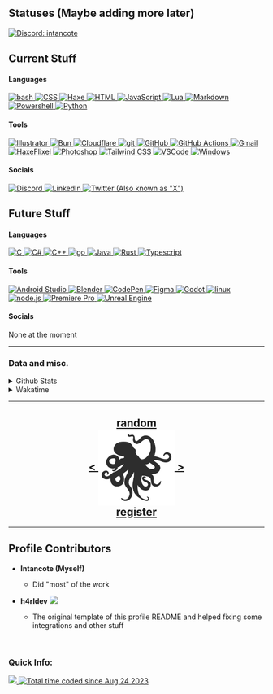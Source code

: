 <!---
intancote/intancote is a ✨ special ✨ repository because its `README.md` (this file) appears on your GitHub profile.
You can click the Preview link to take a look at your changes.
--->

## Statuses (Maybe adding more later)

[![Discord: intancote](https://discord.c99.nl/widget/theme-4/416968141869154304.png)](https://discord.com/users/416968141869154304)

<!--[![last.fm](https://lastfm-recently-played.vercel.app/api?user=intancote&count=1)](https://www.last.fm/user/intancote)
Funny last.fm shiz
--->

## Current Stuff

<h4>Languages</h4>
    <a href="https://en.wikipedia.org/wiki/Bash_(Unix_shell)">
        <img src="https://skillicons.dev/icons?i=bash" alt="bash">
    </a>
    <a href="https://developer.mozilla.org/en-US/docs/Web/CSS">
        <img src="https://skillicons.dev/icons?i=css" alt="CSS">
    </a>
    <a href="https://haxe.org/">
        <img src="https://skillicons.dev/icons?i=haxe" alt="Haxe">
    </a>
    <a href="https://developer.mozilla.org/en-US/docs/Web/HTML">
        <img src="https://skillicons.dev/icons?i=html" alt="HTML">
    </a>
    <a href="https://developer.mozilla.org/en-US/docs/Web/JavaScript">
        <img src="https://skillicons.dev/icons?i=js" alt="JavaScript">
    </a>
    <a href="https://www.lua.org/">
        <img src="https://skillicons.dev/icons?i=lua" alt="Lua">
    </a>
    <a href="https://en.wikipedia.org/wiki/Markdown">
        <img src="https://skillicons.dev/icons?i=md" alt="Markdown">
    </a>
    <a href="https://learn.microsoft.com/en-us/powershell/">
        <img src="https://skillicons.dev/icons?i=powershell" alt="Powershell">
    </a>
    <a href="https://www.python.org/">
        <img src="https://skillicons.dev/icons?i=py" alt="Python">
    </a>

<h4>Tools</h4>
    <a href="https://www.adobe.com/products/illustrator.html">
        <img src="https://skillicons.dev/icons?i=ai" alt="Illustrator">
    </a>
    <a href="https://bun.sh/">
        <img src="https://skillicons.dev/icons?i=bun" alt="Bun">
    </a>
    <a href="https://www.cloudflare.com/">
        <img src="https://skillicons.dev/icons?i=cf" alt="Cloudflare">
    </a>
    <a href="https://git-scm.com/">
        <img src="https://skillicons.dev/icons?i=git" alt="git">
    </a>
    <a href="https://github.com/Intancote/">
        <img src="https://skillicons.dev/icons?i=github" alt="GitHub">
    </a>
    <a href="https://github.com/features/actions">
        <img src="https://skillicons.dev/icons?i=githubactions" alt="GitHub Actions">
    </a>
    <a href="https://mail.google.com/">
        <img src="https://skillicons.dev/icons?i=gmail" alt="Gmail">
    </a>
    <a href="https://haxeflixel.com/">
        <img src="https://skillicons.dev/icons?i=haxeflixel" alt="HaxeFlixel">
    </a>
    <a href="https://www.adobe.com/products/photoshop.html">
        <img src="https://skillicons.dev/icons?i=ps" alt="Photoshop">
    </a>
    <a href="https://tailwindcss.com/">
        <img src="https://skillicons.dev/icons?i=tailwind" alt="Tailwind CSS">
    </a>
    <a href="https://github.com/microsoft/vscode">
        <img src="https://skillicons.dev/icons?i=vscode" alt="VSCode">
    </a>
    <a href="https://www.microsoft.com/en-us/windows/">
        <img src="https://skillicons.dev/icons?i=windows" alt="Windows">
    </a>

<h4>Socials</h4>
    <a href="https://discord.com/users/416968141869154304">
        <img src="https://skillicons.dev/icons?i=discord" alt="Discord">
    </a>
    <a href="https://www.linkedin.com/in/sepand-sadraei-javahery/">
        <img src="https://skillicons.dev/icons?i=linkedin" alt="LinkedIn">
    </a>
    <a href="https://twitter.com/Real_Intancote">
        <img src="https://skillicons.dev/icons?i=twitter" alt='Twitter (Also known as "X")'>
    </a>

<h2>Future Stuff</h2>

<h4>Languages</h4>
    <a href="https://en.wikipedia.org/wiki/C_(programming_language)">
        <img src="https://skillicons.dev/icons?i=c" alt="C" />
    </a>
    <a href="https://learn.microsoft.com/en-us/dotnet/csharp/">
        <img src="https://skillicons.dev/icons?i=cs" alt="C#">
    </a>
    <a href="https://cplusplus.com">
        <img src="https://skillicons.dev/icons?i=cpp" alt="C++" />
    </a>
    <a href="https://go.dev/">
        <img src="https://skillicons.dev/icons?i=go" alt="go" />
    </a>
    <a href="https://java.com">
        <img src="https://skillicons.dev/icons?i=java" alt="Java">
    </a>
    <a href="https://www.rust-lang.org/">
        <img src="https://skillicons.dev/icons?i=rust" alt="Rust">
    </a>
    <a href="https://www.typescriptlang.org/">
        <img src="https://skillicons.dev/icons?i=ts" alt="Typescript">
    </a>

<h4>Tools</h4>
    <a href="https://developer.android.com/studio">
        <img src="https://skillicons.dev/icons?i=androidstudio" alt="Android Studio">
    </a>
    <a href="https://www.blender.org/">
        <img src="https://skillicons.dev/icons?i=blender" alt="Blender">
    </a>
    <a href="https://codepen.io/">
        <img src="https://skillicons.dev/icons?i=codepen" alt="CodePen">
    </a>
    <a href="https://www.figma.com/">
        <img src="https://skillicons.dev/icons?i=figma" alt="Figma">
    </a>
    <a href="https://godotengine.org/">
        <img src="https://skillicons.dev/icons?i=godot" alt="Godot">
    </a>
    <a href="https://www.linuxfoundation.org/">
        <img src="https://skillicons.dev/icons?i=linux" alt="linux">
    </a>
    <a href="https://nodejs.org/">
        <img src="https://skillicons.dev/icons?i=nodejs" alt="node.js">
    </a>
    <a href="https://www.adobe.com/products/premiere.html">
        <img src="https://skillicons.dev/icons?i=pr" alt="Premiere Pro">
    </a>
    <a href="https://www.unrealengine.com/">
        <img src="https://skillicons.dev/icons?i=unreal" alt="Unreal Engine">
    </a>

<h4>Socials</h4>
None at the moment

---

<h3>Data and misc.</h3>

<details>
    <summary>Github Stats</summary>
    <img src="https://github-readme-stats.vercel.app/api?username=Intancote&show=reviews,discussions_started,discussions_answered,prs_merged,prs_merged_percentage&custom_title=Intancote's+GitHub+Stats&show_icons=true&number_format=long&include_all_commits=true&theme=tokyonight&bg_color=00000000" alt="Github Stats">
    <h4></h4>
    <details>
        <summary>Advanced Stats (Github Metrics)</summary>
            <img src= "./github-metrics.svg" alt="My Github Metrics">
    </details>
</details>

<details>
    <summary>Wakatime</summary>
<!--START_SECTION:waka-->

```haxe
From: 23 August 2023 - To: 10 October 2024

Total Time: 108 hrs 21 mins

CSS              20 hrs 13 mins  >>>>=--------------------   18.67 %
Haxe             19 hrs 46 mins  >>>>=--------------------   18.25 %
HTML             16 hrs 7 mins   >>>=---------------------   14.89 %
Markdown         9 hrs 55 mins   >>=----------------------   09.16 %
Bash             9 hrs 9 mins    >>-----------------------   08.45 %
Python           6 hrs 20 mins   >=-----------------------   05.85 %
JavaScript       5 hrs 29 mins   >=-----------------------   05.06 %
YAML             2 hrs 36 mins   =------------------------   02.41 %
Go               2 hrs 31 mins   =------------------------   02.34 %
Lua              2 hrs 14 mins   =------------------------   02.07 %
Astro            2 hrs 12 mins   =------------------------   02.04 %
Other            2 hrs 3 mins    =------------------------   01.89 %
Text             1 hr 26 mins    =------------------------   01.32 %
XML              1 hr 19 mins    =------------------------   01.22 %
Git Config       59 mins         -------------------------   00.91 %
Svelte           53 mins         -------------------------   00.82 %
Rust             52 mins         -------------------------   00.81 %
JSON             50 mins         -------------------------   00.78 %
C                50 mins         -------------------------   00.78 %
Ezhil            30 mins         -------------------------   00.47 %
VBScript         24 mins         -------------------------   00.38 %
TSConfig         14 mins         -------------------------   00.22 %
GLSL             12 mins         -------------------------   00.19 %
Nix              11 mins         -------------------------   00.18 %
Makefile         10 mins         -------------------------   00.17 %
Assembly         8 mins          -------------------------   00.13 %
TypeScript       7 mins          -------------------------   00.12 %
C#               7 mins          -------------------------   00.11 %
TOML             4 mins          -------------------------   00.07 %
Git              4 mins          -------------------------   00.07 %
PowerShell       2 mins          -------------------------   00.04 %
GDScript         2 mins          -------------------------   00.04 %
Brainfuck        2 mins          -------------------------   00.04 %
INI              1 min           -------------------------   00.03 %
ActionScript 3   1 min           -------------------------   00.02 %
Image (svg)      0 secs          -------------------------   00.01 %
CSV              0 secs          -------------------------   00.00 %
```

<!--END_SECTION:waka-->
</details>

---

<h2 align="center">
    <a href=https://octo-ring.com/p/Intancote/random>
            random
    </a>
    <br>
    <a href="https://octo-ring.com/p/Intancote/prev">
        <
    </a>
    <a href="https://octo-ring.com/">
        <img align="center" src=".resources/octopus.svg" height="150px" />
    </a>
    <a href="https://octo-ring.com/p/Intancote/next">
        >
    </a>
    <br>
    <a href="https://octo-ring/register">
            register
    </a>
</h2>

---

<h2 align="left">Profile Contributors</h2>

* **Intancote (Myself)**
    * Did "most" of the work

* **h4rldev**
    <a href="https://github.com/h4rldev">
        <img src="https://komarev.com/ghpvc/?username=h4rldev&color=404eed&style=flat-square"/>
    </a>
    * The original template of this profile README and helped fixing some integrations and other stuff

<br>

### Quick Info:

<a href="https://github.com/Intancote">
    <img src="https://komarev.com/ghpvc/?username=Intancote&color=404eed&style=flat-square"/>
</a>

<a href="https://wakatime.com/@36e9bae9-611b-48d9-bdac-592592cefa3a">
    <img src="https://wakatime.com/badge/user/36e9bae9-611b-48d9-bdac-592592cefa3a.svg?style=flat-square" alt="Total time coded since Aug 24 2023"/>
</a>
